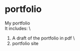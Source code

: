 # portfolio
My portfolio 
\
It includes: 
\
1) A draft of the portfolio in pdf
\
2) portfolio site

